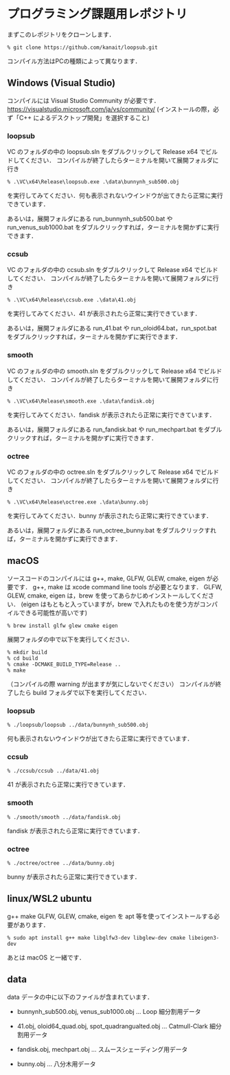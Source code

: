 # プログラミング課題用レポジトリ

まずこのレポジトリをクローンします．
```
% git clone https://github.com/kanait/loopsub.git
```

コンパイル方法はPCの種類によって異なります．

## Windows (Visual Studio)

コンパイルには Visual Studio Community が必要です．
https://visualstudio.microsoft.com/ja/vs/community/
(インストールの際，必ず「C++ によるデスクトップ開発」を選択すること)

### loopsub

VC のフォルダの中の loopsub.sln をダブルクリックして Release x64 でビルドしてください．
コンパイルが終了したらターミナルを開いて展開フォルダに行き
```
% .\VC\x64\Release\loopsub.exe .\data\bunnynh_sub500.obj
```
を実行してみてください．何も表示されないウインドウが出てきたら正常に実行できています．

あるいは，展開フォルダにある run_bunnynh_sub500.bat や run_venus_sub1000.bat をダブルクリックすれば，ターミナルを開かずに実行できます．

### ccsub

VC のフォルダの中の ccsub.sln をダブルクリックして Release x64 でビルドしてください．
コンパイルが終了したらターミナルを開いて展開フォルダに行き
```
% .\VC\x64\Release\ccsub.exe .\data\41.obj
```
を実行してみてください．41 が表示されたら正常に実行できています．

あるいは，展開フォルダにある run_41.bat や run_oloid64.bat，run_spot.bat をダブルクリックすれば，ターミナルを開かずに実行できます．

### smooth

VC のフォルダの中の smooth.sln をダブルクリックして Release x64 でビルドしてください．
コンパイルが終了したらターミナルを開いて展開フォルダに行き
```
% .\VC\x64\Release\smooth.exe .\data\fandisk.obj
```
を実行してみてください．fandisk が表示されたら正常に実行できています．

あるいは，展開フォルダにある run_fandisk.bat や run_mechpart.bat をダブルクリックすれば，ターミナルを開かずに実行できます．

### octree

VC のフォルダの中の octree.sln をダブルクリックして Release x64 でビルドしてください．
コンパイルが終了したらターミナルを開いて展開フォルダに行き
```
% .\VC\x64\Release\octree.exe .\data\bunny.obj
```
を実行してみてください．bunny が表示されたら正常に実行できています．

あるいは，展開フォルダにある run_octree_bunny.bat をダブルクリックすれば，ターミナルを開かずに実行できます．

## macOS

ソースコードのコンパイルには g++, make, GLFW, GLEW, cmake, eigen が必要です．
g++, make は xcode command line tools が必要となります．
GLFW, GLEW, cmake, eigen は，brew を使ってあらかじめインストールしてください．
(eigen はもともと入っていますが，brew で入れたものを使う方がコンパイルできる可能性が高いです)
```
% brew install glfw glew cmake eigen
```
展開フォルダの中で以下を実行してください．
```
% mkdir build
% cd build
% cmake -DCMAKE_BUILD_TYPE=Release ..
% make
```
（コンパイルの際 warning が出ますが気にしないでください）
コンパイルが終了したら build フォルダで以下を実行してください．

### loopsub

```
% ./loopsub/loopsub ../data/bunnynh_sub500.obj
```
何も表示されないウインドウが出てきたら正常に実行できています．

### ccsub

```
% ./ccsub/ccsub ../data/41.obj
```
41 が表示されたら正常に実行できています．

### smooth

```
% ./smooth/smooth ../data/fandisk.obj
```
fandisk が表示されたら正常に実行できています．

### octree

```
% ./octree/octree ../data/bunny.obj
```
bunny が表示されたら正常に実行できています．

## linux/WSL2 ubuntu

g++ make GLFW, GLEW, cmake, eigen を apt 等を使ってインストールする必要があります．
```
% sudo apt install g++ make libglfw3-dev libglew-dev cmake libeigen3-dev
```
あとは macOS と一緒です．

## data

data データの中に以下のファイルが含まれています．

- bunnynh_sub500.obj, venus_sub1000.obj ... Loop 細分割用データ

- 41.obj, oloid64_quad.obj, spot_quadrangualted.obj ... Catmull-Clark 細分割用データ

- fandisk.obj, mechpart.obj ... スムースシェーディング用データ

- bunny.obj ... 八分木用データ
